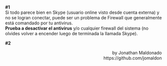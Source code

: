 **#1**  
Si todo parece bien en Skype (usuario online visto desde cuenta externa) y no se logran conectar, puede ser un problema de Firewall que generalmente está comandado por tu antivirus.  
**Prueba a desactivar el antivirus** y/o cualquier firewall del sistema (no olvides volver a encender luego de terminada la llamada Skype).

**#2**


<p align="right">by Jonathan Maldonado<br>
https://github.com/jomaldon
</p>